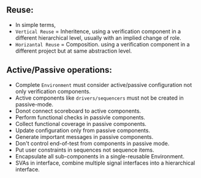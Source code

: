 ## Reuse:
- In simple terms,
- `Vertical Reuse` = Inheritence, using a verification component in a different hierarchical level, usually with an implied change of role.
- `Horizantal Reuse` = Composition. using a verification component in a different project but at same abstraction level.
  
## Active/Passive operations:
- Complete `Environment` must consider active/passive configuration not only verification components.
- Active components like `drivers/sequencers` must not be created in passive-mode.
- Donot connect scoreboard to active components.
- Perform functional checks in passivle components.
- Collect functional coverage in passive components.
- Update configuration only from passive components.
- Generate important messages in passive components.
- Don't control end-of-test from components in passive mode.
- Put user constraints in sequences not sequence items.
- Encapsulate all sub-components in a single-reusable Environment.
- SVAs in interface, combine multiple signal interfaces into a hierarchical interface.
